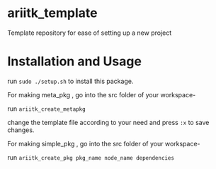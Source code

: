 # ariitk_template
Template repository for ease of setting up a new project


# Installation and Usage

run `sudo ./setup.sh` to install this package.

For making meta_pkg , go into the src folder of your workspace-

run `ariitk_create_metapkg`

change the template file according to your need and press `:x` to save changes.

For making simple_pkg , go into the src folder of your workspace-

run  `ariitk_create_pkg pkg_name node_name dependencies`
